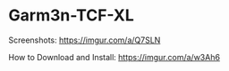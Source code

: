 # Garm3n-TCF-XL
Screenshots: https://imgur.com/a/Q7SLN

How to Download and Install: https://imgur.com/a/w3Ah6
